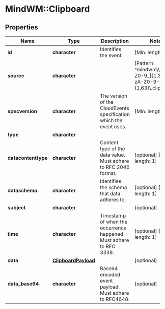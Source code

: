 # MindWM::Clipboard


## Properties
Name | Type | Description | Notes
------------ | ------------- | ------------- | -------------
**id** | **character** | Identifies the event. | [Min. length: 1] 
**source** | **character** |  | [Pattern: ^mindwm\\\\.[a-zA-Z0-9_]{1,32}\\\\.[a-zA-Z0-9-]{1,63}\\.clipboard$] 
**specversion** | **character** | The version of the CloudEvents specification which the event uses. | [Min. length: 1] 
**type** | **character** |  | 
**datacontenttype** | **character** | Content type of the data value. Must adhere to RFC 2046 format. | [optional] [Min. length: 1] 
**dataschema** | **character** | Identifies the schema that data adheres to. | [optional] [Min. length: 1] 
**subject** | **character** |  | [optional] 
**time** | **character** | Timestamp of when the occurrence happened. Must adhere to RFC 3339. | [optional] [Min. length: 1] 
**data** | [**ClipboardPayload**](ClipboardPayload.md) |  | [optional] 
**data_base64** | **character** | Base64 encoded event payload. Must adhere to RFC4648. | [optional] 


